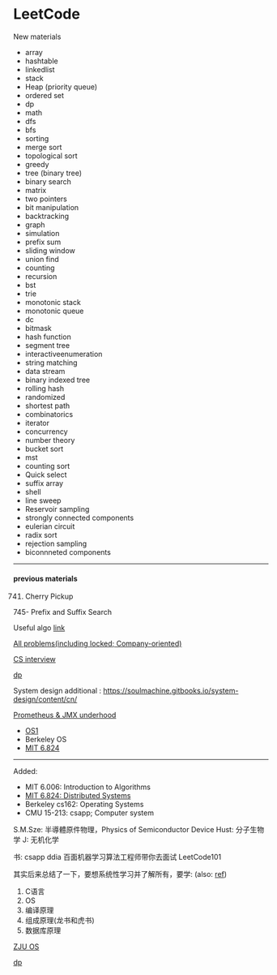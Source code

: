 # LeetCode

New materials 

- array
- hashtable 
- linkedlist 
- stack 
- Heap (priority queue)
- ordered set
- dp
- math 
- dfs
- bfs
- sorting
- merge sort
- topological sort
- greedy
- tree (binary tree)
- binary search
- matrix
- two pointers
- bit manipulation
- backtracking
- graph
- simulation
- prefix sum
- sliding window
- union find
- counting
- recursion
- bst
- trie
- monotonic stack
- monotonic queue
- dc
- bitmask
- hash function
- segment tree
- interactiveenumeration
- string matching
- data stream
- binary indexed tree
- rolling hash
- randomized
- shortest path
- combinatorics
- iterator
- concurrency
- number theory
- bucket sort
- mst
- counting sort
- Quick select
- suffix array
- shell
- line sweep
- Reservoir sampling
- strongly connected components
- eulerian circuit
- radix sort
- rejection sampling
- biconnneted components

---
#### previous materials

741. Cherry Pickup

745- Prefix and Suffix Search

Useful algo [link](https://cp-algorithms.com/)

[All problems(including locked; Company-oriented)](http://206.81.6.248:12306/leetcode/algorithm)

[CS interview](https://www.1point3acres.com/bbs/thread-567013-1-1.html)

[dp](https://drive.google.com/drive/folders/1HAUd0oqpNJisD6J1fFF4NpY7VPbI7h47)


System design additional : https://soulmachine.gitbooks.io/system-design/content/cn/

[Prometheus & JMX underhood](https://github.com/prometheus/jmx_exporter)

- [OS1](https://www.zhihu.com/question/22874344/answer/1158044965)
- Berkeley OS
- [MIT 6.824](https://www.bilibili.com/video/BV1rp4y1k7nL?t=14&p=2)

---
Added: 

- MIT 6.006: Introduction to Algorithms
- [MIT 6.824: Distributed Systems](https://www.bilibili.com/video/BV1rp4y1k7nL?t=14&p=2)
- Berkeley cs162: Operating Systems
- CMU 15-213: csapp; Computer system

S.M.Sze: 半導體原件物理，Physics of Semiconductor Device
Hust: 分子生物学
J: 无机化学

书:
csapp
ddia
百面机器学习算法工程师带你去面试
LeetCode101


其实后来总结了一下，要想系统性学习并了解所有，要学: (also: [ref](https://www.nowcoder.com/discuss/99368?type=3))
1. C语言
2. OS
3. 编译原理
4. 组成原理(龙书和虎书)
5. 数据库原理

[ZJU OS](https://www.bilibili.com/video/BV1Ft411V7JR/?spm_id_from=333.788.videocard.1)

[dp](https://drive.google.com/drive/folders/1HAUd0oqpNJisD6J1fFF4NpY7VPbI7h47)
